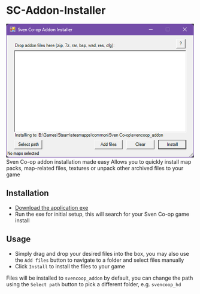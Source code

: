 # SC-Addon-Installer
![alt text](https://github.com/Outerbeast/SC-Addon-Installer/blob/main/preview.png?raw=true)
Sven Co-op addon installation made easy
Allows you to quickly install map packs, map-related files, textures or unpack other archived files to your game

## Installation
- [Download the application exe](https://github.com/Outerbeast/SC-Addon-Installer/releases/download/v1.0/SCAddonInstallerv1.0.zip)
- Run the exe for initial setup, this will search for your Sven Co-op game install 

## Usage
- Simply drag and drop your desired files into the box, you may also use the `Add files` button to navigate to a folder and select files manually
- Click `Install` to install the files to your game

Files will be installed to `svencoop_addon` by default, you can change the path using the `Select path` button to pick a different folder, e.g. `svencoop_hd`

